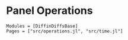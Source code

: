 # Panel Operations

```@autodocs
Modules = [DiffinDiffsBase]
Pages = ["src/operations.jl", "src/time.jl"]
```
